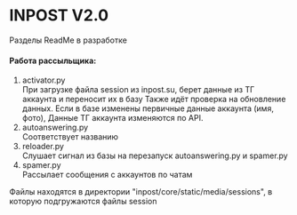<h1>INPOST V2.0</h1>

Разделы ReadMe в разработке

<h4>Работа рассыльщика:</h4>
<ol>
<li>activator.py</li>
При загрузке файла session из inpost.su, берет данные из ТГ аккаунта и переносит их в базу
Также идёт проверка на обновление данных. Если в базе изменены первичные данные аккаунта (имя, фото), 
Данные ТГ аккаунта изменяются по API.
<li>autoanswering.py</li>
Соответствует названию
<li>reloader.py</li>
Слушает сигнал из базы на перезапуск autoanswering.py и spamer.py
<li>spamer.py</li>
Рассылает сообщения с аккаунтов по чатам
</ol>
<p>Файлы находятся в директории "inpost/core/static/media/sessions", в которую подгружаются файлы session</p> 